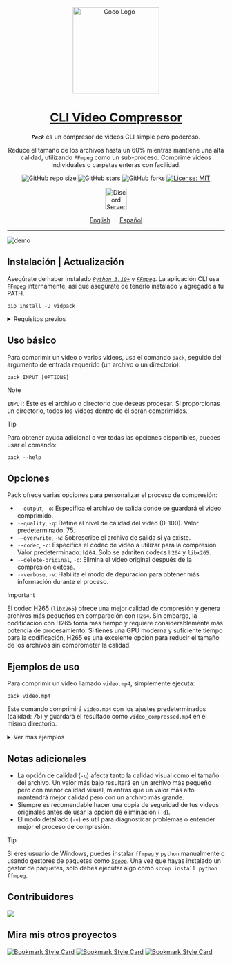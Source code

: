 <!-- markdownlint-disable MD033 MD036 MD041 MD045 MD046 -->

<div align="center">
    <img width="200" src="https://i.imgur.com/HeeZxH3.png" alt="Coco Logo">
</div>
<div align="center">

<h1 style="border-bottom: none">
    <b><a href="#">CLI Video Compressor</a></b>
</h1>

***`Pack`*** es un compresor de videos CLI simple pero poderoso.

Reduce el tamaño de los archivos hasta un 60% mientras mantiene una alta calidad, utilizando `FFmpeg` como un sub-proceso. Comprime videos individuales o carpetas enteras con facilidad.

![GitHub repo size](https://img.shields.io/github/repo-size/ivansaul/CLI-Video-Compressor)
![GitHub stars](https://img.shields.io/github/stars/ivansaul/CLI-Video-Compressor)
![GitHub forks](https://img.shields.io/github/forks/ivansaul/CLI-Video-Compressor)
[![License: MIT](https://img.shields.io/badge/License-MIT-yellow.svg)](https://opensource.org/licenses/MIT)

<a href="https://discord.gg/tDvybtJ7y9">
    <img alt="Discord Server" height="50" src="https://cdn.jsdelivr.net/npm/@intergrav/devins-badges@3/assets/cozy/social/discord-plural_vector.svg">
</a>

<p align="center">
    <a href="https://github.com/ivansaul/CLI-Video-Compressor/blob/master/README.md">English</a>
    ｜
    <a href="https://github.com/ivansaul/CLI-Video-Compressor/blob/master/README.es.md">Español</a>
</p>

</div>

---

![demo][demo]

## Instalación | Actualización

Asegúrate de haber instalado [*`Python 3.10+`*][python] y [*`FFmpeg`*][ffmpeg]. La aplicación CLI usa `FFmpeg` internamente, así que asegúrate de tenerlo instalado y agregado a tu PATH.

```console
pip install -U vidpack
```

<details>
    <summary>Requisitos previos</summary>

    ```console
    # MacOS
    brew install ffmpeg

    # Ubuntu
    sudo apt install ffmpeg

    # ArchLinux
    sudo pacman -S ffmpeg

    # Fedora
    sudo dnf install ffmpeg
    ```

</details>

## Uso básico

Para comprimir un video o varios videos, usa el comando `pack`, seguido del argumento de entrada requerido (un archivo o un directorio).

```console
pack INPUT [OPTIONS]
```

> [!NOTE]
> `INPUT`: Este es el archivo o directorio que deseas procesar. Si proporcionas un directorio, todos los videos dentro de él serán comprimidos.

<!-- -->
> [!TIP]
> Para obtener ayuda adicional o ver todas las opciones disponibles, puedes usar el comando:
>
> ```console
> pack --help
> ```

## Opciones

Pack ofrece varias opciones para personalizar el proceso de compresión:

- `--output`, `-o`: Especifica el archivo de salida donde se guardará el video comprimido.
- `--quality`, `-q`: Define el nivel de calidad del video (0-100). Valor predeterminado: 75.
- `--overwrite`, `-w`: Sobrescribe el archivo de salida si ya existe.
- `--codec`, `-c`: Especifica el codec de video a utilizar para la compresión. Valor predeterminado: `h264`. Solo se admiten codecs `h264` y `libx265`.
- `--delete-original`, `-d`: Elimina el video original después de la compresión exitosa.
- `--verbose`, `-v`: Habilita el modo de depuración para obtener más información durante el proceso.

> [!IMPORTANT]
> El codec H265 (`libx265`) ofrece una mejor calidad de compresión y genera archivos más pequeños en comparación con `H264`. Sin embargo, la codificación con H265 toma más tiempo y requiere considerablemente más potencia de procesamiento. Si tienes una GPU moderna y suficiente tiempo para la codificación, H265 es una excelente opción para reducir el tamaño de los archivos sin comprometer la calidad.

## Ejemplos de uso

Para comprimir un video llamado `video.mp4`, simplemente ejecuta:

```console
pack video.mp4
```

Este comando comprimirá `video.mp4` con los ajustes predeterminados (calidad: 75) y guardará el resultado como `video_compressed.mp4` en el mismo directorio.

<details>
    <summary>Ver más ejemplos</summary>

### Especificar un archivo de salida

Si deseas especificar el nombre o la ubicación del archivo comprimido:

```console
pack video.mp4 --output compressed/small_video.mp4
```

Este comando comprimirá `video.mp4` y guardará el resultado como `small_video.mp4` en el directorio `compressed`.

### Ajustar la calidad de la compresión

Para comprimir un video con una calidad específica (por ejemplo, 60):

``` console
pack video.mp4 -q 60
```

Esto comprimirá el video con menor calidad, resultando en un archivo más pequeño.

### Comprimir todos los videos en un directorio

Para comprimir todos los videos en un directorio:

```console
pack /ruta/a/mis/videos
```

Este comando comprimirá todos los videos en el directorio especificado y guardará los resultados en el mismo directorio.

### Sobrescribir archivos existentes

Si deseas sobrescribir archivos comprimidos existentes:

```console
pack video.mp4 --output output.mp4 --overwrite
```

Esto sobrescribirá el archivo `output.mp4` si ya existe.

### Eliminar el archivo original después de la compresión

Para eliminar el archivo de video original después de una compresión exitosa:

```console
pack video.mp4 --delete-original
```

El archivo original `video.mp4` será eliminado después de la compresión.

### Especificar un codec de video

Para comprimir un video con un codec de video específico (por ejemplo, libx265):

```console
pack video.mp4 --codec libx265
```

Esto comprimirá el video con el codec libx265, resultando en un archivo más pequeño. Actualmente, solo se admiten los codecs `h264` y `libx265`.

### Usar múltiples opciones

Puedes combinar múltiples opciones en un solo comando:

```console
pack video.mp4 -o compressed.mp4 -q 80 -w -d -v
```

Este comando comprimirá `video.mp4` con una calidad de 80, guardará el resultado como `compressed.mp4`, sobrescribirá el archivo si existe, eliminará el original y mostrará información detallada durante el proceso.

</details>

## Notas adicionales

- La opción de calidad (`-q`) afecta tanto la calidad visual como el tamaño del archivo. Un valor más bajo resultará en un archivo más pequeño pero con menor calidad visual, mientras que un valor más alto mantendrá mejor calidad pero con un archivo más grande.
- Siempre es recomendable hacer una copia de seguridad de tus videos originales antes de usar la opción de eliminación (`-d`).
- El modo detallado (`-v`) es útil para diagnosticar problemas o entender mejor el proceso de compresión.

> [!TIP]
> Si eres usuario de Windows, puedes instalar `ffmpeg` y `python` manualmente o usando gestores de paquetes como [*`Scoop`*][scoop].
> Una vez que hayas instalado un gestor de paquetes, solo debes ejecutar algo como `scoop install python ffmpeg`.

## Contribuidores

<a href="https://github.com/ivansaul/CLI-Video-Compressor/graphs/contributors">
  <img src="https://contrib.rocks/image?repo=ivansaul%2FCLI%2DVideo%2DCompressor"/>
</a>

## Mira mis otros proyectos

[![Bookmark Style Card](https://svg.bookmark.style/api?url=https://github.com/ivansaul/codigo_facilito_downloader&mode=light&style=horizontal)](https://github.com/ivansaul/codigo_facilito_downloader)
[![Bookmark Style Card](https://svg.bookmark.style/api?url=https://github.com/ivansaul/personal-portfolio&mode=light&style=horizontal)](https://github.com/ivansaul/personal-portfolio)
[![Bookmark Style Card](https://svg.bookmark.style/api?url=https://github.com/ivansaul/flutter_todo_app&mode=light&style=horizontal)](https://github.com/ivansaul/flutter_todo_app)

[python]:https://www.python.org/downloads/
[ffmpeg]:https://ffmpeg.org
[demo]:https://github.com/user-attachments/assets/9c9c672a-bfa3-418a-b7d1-89f0e7751146
[scoop]:https://scoop.sh
